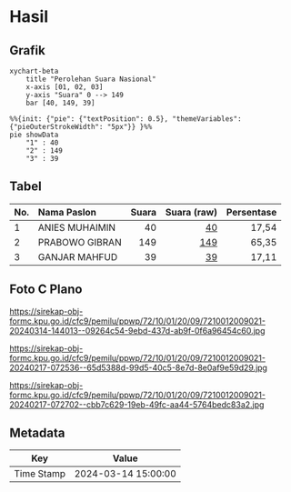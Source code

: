 # Hasil

## Grafik

```mermaid
xychart-beta
    title "Perolehan Suara Nasional"
    x-axis [01, 02, 03]
    y-axis "Suara" 0 --> 149
    bar [40, 149, 39]
```

```mermaid
%%{init: {"pie": {"textPosition": 0.5}, "themeVariables": {"pieOuterStrokeWidth": "5px"}} }%%
pie showData
    "1" : 40
    "2" : 149
    "3" : 39
```

## Tabel

| No. | Nama Paslon    | Suara | Suara (raw) | Persentase |
|:--- |:-------------- | -----:| -----------:| ----------:|
| 1   | ANIES MUHAIMIN | 40    | [40][p-1]   | 17,54      |
| 2   | PRABOWO GIBRAN | 149   | [149][p-2]  | 65,35      |
| 3   | GANJAR MAHFUD  | 39    | [39][p-3]   | 17,11      |


[p-1]: https://github.com/gigit-pemilu/pemilu-2024/blob/main/pilpres/hitung-suara/sub/72-sulawesi-tengah/sub/10-sigi/sub/01-sigi-biromaru/sub/2009-kalukubula/sub/021-tps/sub/paslon-1.txt
[p-2]: https://github.com/gigit-pemilu/pemilu-2024/blob/main/pilpres/hitung-suara/sub/72-sulawesi-tengah/sub/10-sigi/sub/01-sigi-biromaru/sub/2009-kalukubula/sub/021-tps/sub/paslon-2.txt
[p-3]: https://github.com/gigit-pemilu/pemilu-2024/blob/main/pilpres/hitung-suara/sub/72-sulawesi-tengah/sub/10-sigi/sub/01-sigi-biromaru/sub/2009-kalukubula/sub/021-tps/sub/paslon-3.txt

## Foto C Plano

https://sirekap-obj-formc.kpu.go.id/cfc9/pemilu/ppwp/72/10/01/20/09/7210012009021-20240314-144013--09264c54-9ebd-437d-ab9f-0f6a96454c60.jpg

https://sirekap-obj-formc.kpu.go.id/cfc9/pemilu/ppwp/72/10/01/20/09/7210012009021-20240217-072536--65d5388d-99d5-40c5-8e7d-8e0af9e59d29.jpg

https://sirekap-obj-formc.kpu.go.id/cfc9/pemilu/ppwp/72/10/01/20/09/7210012009021-20240217-072702--cbb7c629-19eb-49fc-aa44-5764bedc83a2.jpg


## Metadata

| Key        | Value               |
| ---------- | ------------------- |
| Time Stamp | 2024-03-14 15:00:00 |



